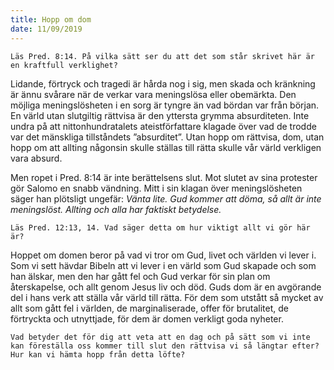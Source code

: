 ```yaml
---
title: Hopp om dom
date: 11/09/2019
---
```


`Läs Pred. 8:14. På vilka sätt ser du att det som står skrivet här är en kraftfull verklighet?`

Lidande, förtryck och tragedi är hårda nog i sig, men skada och kränkning är ännu svårare när de verkar vara meningslösa eller obemärkta. Den möjliga meningslösheten i en sorg är tyngre än vad bördan var från början. En värld utan slutgiltig rättvisa är den yttersta grymma absurditeten. Inte undra på att nittonhundratalets ateistförfattare klagade över vad de trodde var det mänskliga tillståndets ”absurditet”. Utan hopp om rättvisa, dom, utan hopp om att allting någonsin skulle ställas till rätta skulle vår värld verkligen vara absurd.

Men ropet i Pred. 8:14 är inte berättelsens slut. Mot slutet av sina protester gör Salomo en snabb vändning. Mitt i sin klagan över meningslösheten säger han plötsligt ungefär: _Vänta lite. Gud kommer att döma, så allt är inte meningslöst. Allting och alla har faktiskt betydelse._

`Läs Pred. 12:13, 14. Vad säger detta om hur viktigt allt vi gör här är?`

Hoppet om domen beror på vad vi tror om Gud, livet och världen vi lever i. Som vi sett hävdar Bibeln att vi lever i en värld som Gud skapade och som han älskar, men den har gått fel och Gud verkar för sin plan om återskapelse, och allt genom Jesus liv och död. Guds dom är en avgörande del i hans verk att ställa vår värld till rätta. För dem som utstått så mycket av allt som gått fel i världen, de marginaliserade, offer för brutalitet, de förtryckta och utnyttjade, för dem är domen verkligt goda nyheter.

`Vad betyder det för dig att veta att en dag och på sätt som vi inte kan föreställa oss kommer till slut den rättvisa vi så längtar efter? Hur kan vi hämta hopp från detta löfte?`